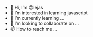 - 👋 Hi, I’m @Iejas
- 👀 I’m interested in learning javascript
- 🌱 I’m currently learning ...
- 💞️ I’m looking to collaborate on ...
- 📫 How to reach me ...

<!---
Iejas/Iejas is a ✨ special ✨ repository because its `README.md` (this file) appears on your GitHub profile.
You can click the Preview link to take a look at your changes.
--->
